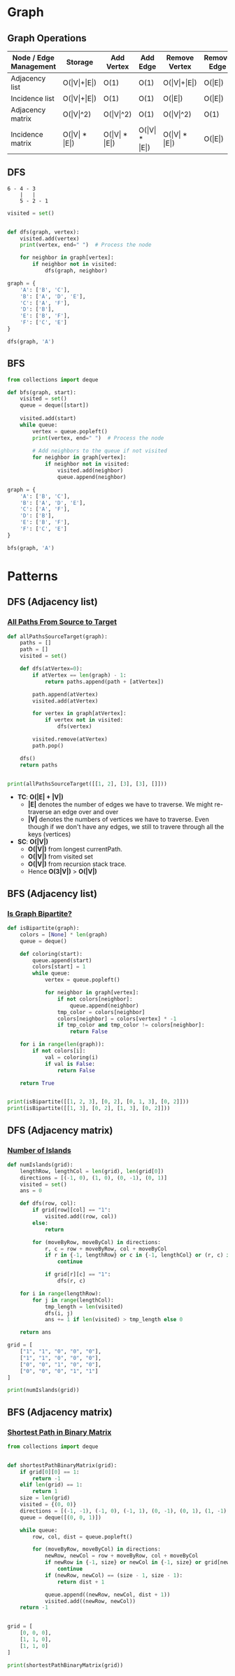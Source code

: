 # Graph
## Graph Operations
| Node / Edge Management | Storage    | Add Vertex | Add Edge | Remove Vertex | Remove Edge | Query  |
|------------------------|------------|------------|----------|---------------|-------------|--------|
| Adjacency list         | O(\|V\|+\|E\|) | O(1)       | O(1)     | O(\|V\|+\|E\|)  | O(\|E\|)    | O(\|V\|) |
| Incidence list         | O(\|V\|+\|E\|) | O(1)       | O(1)     | O(\|E\|)       | O(\|E\|)    | O(\|E\|) |
| Adjacency matrix       | O(\|V\|^2)     | O(\|V\|^2) | O(1)     | O(\|V\|^2)     | O(1)        | O(1)    |
| Incidence matrix       | O(\|V\| * \|E\|) | O(\|V\| * \|E\|) | O(\|V\| * \|E\|) | O(\|V\| * \|E\|) | O(\|E\|)    | O(\|E\|) |
## DFS
```
6 - 4 - 3
    |   |
    5 - 2 - 1
```

```python
visited = set()


def dfs(graph, vertex):
    visited.add(vertex)
    print(vertex, end=" ")  # Process the node

    for neighbor in graph[vertex]:
        if neighbor not in visited:
            dfs(graph, neighbor)

graph = {
    'A': ['B', 'C'],
    'B': ['A', 'D', 'E'],
    'C': ['A', 'F'],
    'D': ['B'],
    'E': ['B', 'F'],
    'F': ['C', 'E']
}

dfs(graph, 'A')
```

## BFS
```python
from collections import deque

def bfs(graph, start):
    visited = set()
    queue = deque([start])
    
    visited.add(start)
    while queue:
        vertex = queue.popleft()
        print(vertex, end=" ")  # Process the node
        
        # Add neighbors to the queue if not visited
        for neighbor in graph[vertex]:
            if neighbor not in visited:
                visited.add(neighbor)
                queue.append(neighbor)

graph = {
    'A': ['B', 'C'],
    'B': ['A', 'D', 'E'],
    'C': ['A', 'F'],
    'D': ['B'],
    'E': ['B', 'F'],
    'F': ['C', 'E']
}

bfs(graph, 'A')
```

# Patterns
## DFS (Adjacency list)
### [All Paths From Source to Target](https://leetcode.com/problems/all-paths-from-source-to-target/)
```python
def allPathsSourceTarget(graph):
    paths = []
    path = []
    visited = set()

    def dfs(atVertex=0):
        if atVertex == len(graph) - 1:
            return paths.append(path + [atVertex])

        path.append(atVertex)
        visited.add(atVertex)

        for vertex in graph[atVertex]:
            if vertex not in visited:
                dfs(vertex)

        visited.remove(atVertex)
        path.pop()

    dfs()
    return paths


print(allPathsSourceTarget([[1, 2], [3], [3], []]))
```
- **TC**: **O(|E| + |V|)**
    - **|E|** denotes the number of edges we have to traverse. We might re-traverse an edge over and over
    - **|V|** denotes the numbers of vertices we have to traverse. Even though if we don't have any edges, we still to travere through all the keys (vertices)
- **SC**: **O(|V|)**
    - **O(|V|)** from longest currentPath.
    - **O(|V|)** from visited set
    - **O(|V|)** from recursion stack trace.
    - Hence **O(3|V|)** > **O(|V|)**
 
## BFS (Adjacency list)
### [Is Graph Bipartite?](https://leetcode.com/problems/is-graph-bipartite)
```python
def isBipartite(graph):
    colors = [None] * len(graph)
    queue = deque()

    def coloring(start):
        queue.append(start)
        colors[start] = 1
        while queue:
            vertex = queue.popleft()

            for neighbor in graph[vertex]:
                if not colors[neighbor]:
                    queue.append(neighbor)
                tmp_color = colors[neighbor]
                colors[neighbor] = colors[vertex] * -1
                if tmp_color and tmp_color != colors[neighbor]:
                    return False

    for i in range(len(graph)):
        if not colors[i]:
            val = coloring(i)
            if val is False:
                return False

    return True


print(isBipartite([[1, 2, 3], [0, 2], [0, 1, 3], [0, 2]]))
print(isBipartite([[1, 3], [0, 2], [1, 3], [0, 2]]))
```

## DFS (Adjacency matrix)
### [Number of Islands](https://leetcode.com/problems/number-of-islands/)
```python
def numIslands(grid):
    lengthRow, lengthCol = len(grid), len(grid[0])
    directions = [(-1, 0), (1, 0), (0, -1), (0, 1)]
    visited = set()
    ans = 0

    def dfs(row, col):
        if grid[row][col] == "1":
            visited.add((row, col))
        else:
            return

        for (moveByRow, moveByCol) in directions:
            r, c = row + moveByRow, col + moveByCol
            if r in {-1, lengthRow} or c in {-1, lengthCol} or (r, c) in visited or grid[r][c] == 0:
                continue

            if grid[r][c] == "1":
                dfs(r, c)

    for i in range(lengthRow):
        for j in range(lengthCol):
            tmp_length = len(visited)
            dfs(i, j)
            ans += 1 if len(visited) > tmp_length else 0

    return ans

grid = [
    ["1", "1", "0", "0", "0"],
    ["1", "1", "0", "0", "0"],
    ["0", "0", "1", "0", "0"],
    ["0", "0", "0", "1", "1"]
]

print(numIslands(grid))
```
 
## BFS (Adjacency matrix)
### [Shortest Path in Binary Matrix](https://leetcode.com/problems/shortest-path-in-binary-matrix)
```python
from collections import deque


def shortestPathBinaryMatrix(grid):
    if grid[0][0] == 1:
        return -1
    elif len(grid) == 1:
        return 1
    size = len(grid)
    visited = {(0, 0)}
    directions = [(-1, -1), (-1, 0), (-1, 1), (0, -1), (0, 1), (1, -1), (1, 0), (1, 1)]
    queue = deque([(0, 0, 1)])

    while queue:
        row, col, dist = queue.popleft()

        for (moveByRow, moveByCol) in directions:
            newRow, newCol = row + moveByRow, col + moveByCol
            if newRow in {-1, size} or newCol in {-1, size} or grid[newRow][newCol] == 1 or (newRow, newCol) in visited:
                continue
            if (newRow, newCol) == (size - 1, size - 1):
                return dist + 1

            queue.append((newRow, newCol, dist + 1))
            visited.add((newRow, newCol))
    return -1


grid = [
    [0, 0, 0],
    [1, 1, 0],
    [1, 1, 0]
]

print(shortestPathBinaryMatrix(grid))
```
